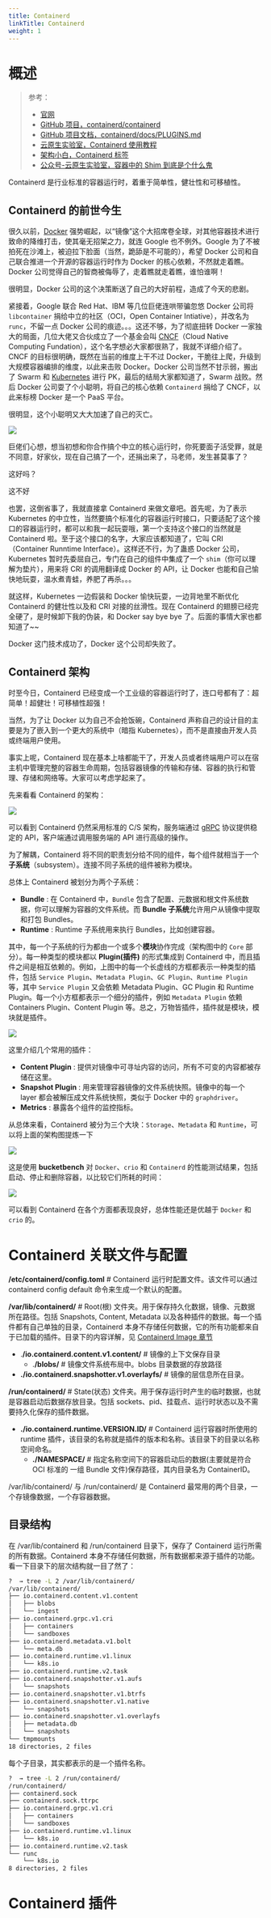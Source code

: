 ```yaml
---
title: Containerd
linkTitle: Containerd
weight: 1
---
```


# 概述

> 参考：
>
> - [官网](https://containerd.io/)
> - [GitHub 项目，containerd/containerd](https://github.com/containerd/containerd)
> - [GitHub 项目文档，containerd/docs/PLUGINS.md](https://github.com/containerd/containerd/blob/main/docs/PLUGINS.md)
> - [云原生实验室，Containerd 使用教程](https://fuckcloudnative.io/posts/getting-started-with-containerd/)
> - [架构小白，Containerd 标签](https://blog.frognew.com/tags/containerd.html)
> - [公众号-云原生实验室，容器中的 Shim 到底是个什么鬼](https://mp.weixin.qq.com/s/Dr6851XnkNLVFHaj1b13RQ)

Containerd 是行业标准的容器运行时，着重于简单性，健壮性和可移植性。

## Containerd 的前世今生

很久以前，[Docker](/docs/10.云原生/Containerization%20implementation/Docker/Docker.md) 强势崛起，以“镜像”这个大招席卷全球，对其他容器技术进行致命的降维打击，使其毫无招架之力，就连 Google 也不例外。Google 为了不被拍死在沙滩上，被迫拉下脸面（当然，跪舔是不可能的），希望 Docker 公司和自己联合推进一个开源的容器运行时作为 Docker 的核心依赖，不然就走着瞧。Docker 公司觉得自己的智商被侮辱了，走着瞧就走着瞧，谁怕谁啊！

很明显，Docker 公司的这个决策断送了自己的大好前程，造成了今天的悲剧。

紧接着，Google 联合 Red Hat、IBM 等几位巨佬连哄带骗忽悠 Docker 公司将 `libcontainer` 捐给中立的社区（OCI，Open Container Intiative），并改名为 `runc`，不留一点 Docker 公司的痕迹。。。这还不够，为了彻底扭转 Docker 一家独大的局面，几位大佬又合伙成立了一个基金会叫 [CNCF](/docs/10.云原生/云原生/CNCF.md)（Cloud Native Computing Fundation），这个名字想必大家都很熟了，我就不详细介绍了。CNCF 的目标很明确，既然在当前的维度上干不过 Docker，干脆往上爬，升级到大规模容器编排的维度，以此来击败 Docker。Docker 公司当然不甘示弱，搬出了 Swarm 和 [Kubernetes](/docs/10.云原生/Kubernetes/Kubernetes.md) 进行 PK，最后的结局大家都知道了，Swarm 战败。然后 Docker 公司耍了个小聪明，将自己的核心依赖 `Containerd` 捐给了 CNCF，以此来标榜 Docker 是一个 PaaS 平台。

很明显，这个小聪明又大大加速了自己的灭亡。

![](https://notes-learning.oss-cn-beijing.aliyuncs.com/containerd/1616122481377-1a01b919-efe6-450a-a439-5493a17e6d70.png)

巨佬们心想，想当初想和你合作搞个中立的核心运行时，你死要面子活受罪，就是不同意，好家伙，现在自己搞了一个，还捐出来了，马老师，发生甚莫事了？

这好吗？

这不好

也罢，这倒省事了，我就直接拿 Containerd 来做文章吧。首先呢，为了表示 Kubernetes 的中立性，当然要搞个标准化的容器运行时接口，只要适配了这个接口的容器运行时，都可以和我一起玩耍哦，第一个支持这个接口的当然就是 Containerd 啦。至于这个接口的名字，大家应该都知道了，它叫 CRI（Container Runntime Interface）。这样还不行，为了蛊惑 Docker 公司，Kubernetes 暂时先委屈自己，专门在自己的组件中集成了一个 `shim`（你可以理解为垫片），用来将 CRI 的调用翻译成 Docker 的 API，让 Docker 也能和自己愉快地玩耍，温水煮青蛙，养肥了再杀。。。

就这样，Kubernetes 一边假装和 Docker 愉快玩耍，一边背地里不断优化 Containerd 的健壮性以及和 CRI 对接的丝滑性。现在 Containerd 的翅膀已经完全硬了，是时候卸下我的伪装，和 Docker say bye bye 了。后面的事情大家也都知道了~~

Docker 这门技术成功了，Docker 这个公司却失败了。

## Containerd 架构

时至今日，Containerd 已经变成一个工业级的容器运行时了，连口号都有了：超简单！超健壮！可移植性超强！

当然，为了让 Docker 以为自己不会抢饭碗，Containerd 声称自己的设计目的主要是为了嵌入到一个更大的系统中（暗指 Kubernetes），而不是直接由开发人员或终端用户使用。

事实上呢，Containerd 现在基本上啥都能干了，开发人员或者终端用户可以在宿主机中管理完整的容器生命周期，包括容器镜像的传输和存储、容器的执行和管理、存储和网络等。大家可以考虑学起来了。

先来看看 Containerd 的架构：

![](https://notes-learning.oss-cn-beijing.aliyuncs.com/containerd/1616122481393-e3bb2fce-f18d-40ec-ac46-4c6d6a664cd6.png)

可以看到 Containerd 仍然采用标准的 C/S 架构，服务端通过 [gRPC](docs/1.操作系统/Kernel/Process/Inter%20Process%20Communication/RPC/gRPC.md) 协议提供稳定的 API，客户端通过调用服务端的 API 进行高级的操作。

为了解耦，Containerd 将不同的职责划分给不同的组件，每个组件就相当于一个**子系统**（subsystem）。连接不同子系统的组件被称为模块。

总体上 Containerd 被划分为两个子系统：

- **Bundle** : 在 Containerd 中，`Bundle` 包含了配置、元数据和根文件系统数据，你可以理解为容器的文件系统。而 **Bundle 子系统**允许用户从镜像中提取和打包 Bundles。
- **Runtime** : Runtime 子系统用来执行 Bundles，比如创建容器。

其中，每一个子系统的行为都由一个或多个**模块**协作完成（架构图中的 `Core` 部分）。每一种类型的模块都以 **Plugin(插件)** 的形式集成到 Containerd 中，而且插件之间是相互依赖的。例如，上图中的每一个长虚线的方框都表示一种类型的插件，包括 `Service Plugin`、`Metadata Plugin`、`GC Plugin`、`Runtime Plugin` 等，其中 `Service Plugin` 又会依赖 Metadata Plugin、GC Plugin 和 Runtime Plugin。每一个小方框都表示一个细分的插件，例如 `Metadata Plugin` 依赖 Containers Plugin、Content Plugin 等。总之，万物皆插件，插件就是模块，模块就是插件。

![](https://notes-learning.oss-cn-beijing.aliyuncs.com/containerd/1616122481388-5272b6c1-efb6-49f4-a180-5425bef8ed64.png)

这里介绍几个常用的插件：

- **Content Plugin** : 提供对镜像中可寻址内容的访问，所有不可变的内容都被存储在这里。
- **Snapshot Plugin** : 用来管理容器镜像的文件系统快照。镜像中的每一个 layer 都会被解压成文件系统快照，类似于 Docker 中的 `graphdriver`。
- **Metrics** : 暴露各个组件的监控指标。

从总体来看，Containerd 被分为三个大块：`Storage`、`Metadata` 和 `Runtime`，可以将上面的架构图提炼一下

![](https://notes-learning.oss-cn-beijing.aliyuncs.com/containerd/1616122481410-b77c18a6-2bcd-48be-b676-1b285bf1c862.png)

这是使用 **bucketbench** 对 `Docker`、`crio` 和 `Containerd` 的性能测试结果，包括启动、停止和删除容器，以比较它们所耗的时间：

![](https://notes-learning.oss-cn-beijing.aliyuncs.com/containerd/1616122481422-8a56805f-3ef0-46a4-be19-a0a5b1eef44f.png)

可以看到 Containerd 在各个方面都表现良好，总体性能还是优越于 `Docker` 和 `crio` 的。

# Containerd 关联文件与配置

**/etc/containerd/config.toml** # Containerd 运行时配置文件。该文件可以通过 containerd config default 命令来生成一个默认的配置。

**/var/lib/containerd/** # Root(根) 文件夹。用于保存持久化数据，镜像、元数据 所在路径。包括 Snapshots, Content, Metadata 以及各种插件的数据。每一个插件都有自己单独的目录，Containerd 本身不存储任何数据，它的所有功能都来自于已加载的插件。目录下的内容详解，见 [Containerd Image 章节](/docs/10.云原生/Containerization%20implementation/Containerd/Containerd%20Image.md)

- .**/io.containerd.content.v1.content/** # 镜像的上下文保存目录
  - .**/blobs/** # 镜像文件系统布局中。blobs 目录数据的存放路径
- **./io.containerd.snapshotter.v1.overlayfs/** # 镜像的层信息所在目录。

**/run/containerd/** # State(状态) 文件夹。用于保存运行时产生的临时数据，也就是容器启动后数据存放目录。包括 sockets、pid、挂载点、运行时状态以及不需要持久化保存的插件数据。

- **./io.containerd.runtime.VERSION.ID/** # Containerd 运行容器时所使用的 runtime 插件，该目录的名称就是插件的版本和名称。该目录下的目录以名称空间命名。
  - **./NAMESPACE/** # 指定名称空间下的容器启动后的数据(主要就是符合 OCI 标准的 一组 Bundle 文件)保存路径，其内目录名为 ContainerID。

/var/lib/containerd/ 与 /run/containerd/ 是 Containerd 最常用的两个目录，一个存镜像数据，一个存容器数据。

## 目录结构

在 /var/lib/containerd 和 /run/containerd 目录下，保存了 Containerd 运行所需的所有数据。Containerd 本身不存储任何数据，所有数据都来源于插件的功能。
看一下目录下的层次结构就一目了然了：

```bash
?  → tree -L 2 /var/lib/containerd/
/var/lib/containerd/
├── io.containerd.content.v1.content
│   ├── blobs
│   └── ingest
├── io.containerd.grpc.v1.cri
│   ├── containers
│   └── sandboxes
├── io.containerd.metadata.v1.bolt
│   └── meta.db
├── io.containerd.runtime.v1.linux
│   └── k8s.io
├── io.containerd.runtime.v2.task
├── io.containerd.snapshotter.v1.aufs
│   └── snapshots
├── io.containerd.snapshotter.v1.btrfs
├── io.containerd.snapshotter.v1.native
│   └── snapshots
├── io.containerd.snapshotter.v1.overlayfs
│   ├── metadata.db
│   └── snapshots
└── tmpmounts
18 directories, 2 files
```

每个子目录，其实都表示的是一个插件名称。

```bash
?  → tree -L 2 /run/containerd/
/run/containerd/
├── containerd.sock
├── containerd.sock.ttrpc
├── io.containerd.grpc.v1.cri
│   ├── containers
│   └── sandboxes
├── io.containerd.runtime.v1.linux
│   └── k8s.io
├── io.containerd.runtime.v2.task
└── runc
    └── k8s.io
8 directories, 2 files
```

# Containerd 插件
